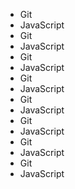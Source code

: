  * Git
 * JavaScript
 * Git
 * JavaScript
 * Git
 * JavaScript
 * Git
 * JavaScript
 * Git
 * JavaScript
 * Git
 * JavaScript
 * Git
 * JavaScript
 * Git
 * JavaScript
